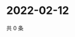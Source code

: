 # 2022-02-12

共 0 条

<!-- BEGIN WEIBO -->
<!-- 最后更新时间 Sat Feb 12 2022 06:12:43 GMT+0800 (China Standard Time) -->

<!-- END WEIBO -->
